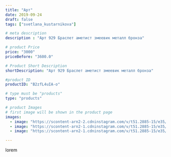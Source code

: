 ```yaml
---
title: "Арт"
date: 2019-09-24
draft: false
tags: ["svetlana_kustarnikova"]

# meta description
description : "Арт 929 Браслет аметист змеевик металл бронза"

# product Price
price: "3000"
priceBefore: "3600.0"

# Product Short Description
shortDescription: "Арт 929 Браслет аметист змеевик металл бронза"

#product ID
productID: "B2zfL4uIA-o"

# type must be "products"
type: "products"

# product Images
# first image will be shown in the product page
images:
  - image: "https://scontent-arn2-2.cdninstagram.com/v/t51.2885-15/e35/67504495_2905531566141497_6029652089628291083_n.jpg?_nc_ht=scontent-arn2-2.cdninstagram.com&_nc_cat=105&_nc_ohc=e8_PihcXAZgAX-f-d7o&se=7&tp=1&oh=e499f22ac4b3cef036e573c84d98b439&oe=605DAF3D&ig_cache_key=MjE0MDE5MTM5ODAyNTA0NjUwNg%3D%3D.2"
  - image: "https://scontent-arn2-1.cdninstagram.com/v/t51.2885-15/e35/69635072_680293755793729_8903022876097513362_n.jpg?_nc_ht=scontent-arn2-1.cdninstagram.com&_nc_cat=101&_nc_ohc=on7u4mKKrtMAX-7KZlS&se=8&tp=1&oh=39577b58c8f67cf3b9d61bf1648d741c&oe=605E9755&ig_cache_key=MjE0MDE5MTM5ODA0MTg1ODg2OQ%3D%3D.2"
  - image: "https://scontent-arn2-1.cdninstagram.com/v/t51.2885-15/e35/69617224_536323293804603_2303533460805119556_n.jpg?_nc_ht=scontent-arn2-1.cdninstagram.com&_nc_cat=103&_nc_ohc=GvCzE7gDGQAAX-7UOaY&se=8&tp=1&oh=896378c934ef08098032e78166cf4279&oe=6060531D&ig_cache_key=MjE0MDE5MTM5ODA1MDMzNDY2MQ%3D%3D.2"

---
```

lorem
